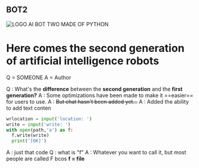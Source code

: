 ## BOT2
![LOGO]([http://baidu.com/pic/doge.png](https://www.bing.com/images/search?view=detailV2&ccid=GjbRgetC&id=5AF467B6AF698FFF79FF88AF13BB5952DD150066&thid=OIP.GjbRgetCxPfggUSeE6MqEgAAAA&mediaurl=https%3a%2f%2fimg.ixintu.com%2fdownload%2fjpg%2f20201101%2f5cbce27625b072dcef23d118b8090a5d_512_512.jpg!ys&exph=250&expw=250&q=ailogo&simid=608025459600936583&FORM=IRPRST&ck=FC3E7A1275D53C174527A12446F941DA&selectedIndex=7&adlt=strict&ajaxhist=0&ajaxserp=0))
AI BOT TWO
MADE OF PYTHON
# Here comes the second generation of artificial intelligence robots
Q = SOMEONE
A = Author

Q : What's the **difference** between the **second generation** and the **first generation?**
A : Some optimizations have been made to make it ==easier== for users to use.
A : ~~But chat hasn't been added yet...~~
A : Added the ability to add text conten
```python
wrlocation = input('location: ')
write = input('write: ')
with open(path,'a') as f:
  f.write(write)
  print('[OK]')
```

A : just that code
Q : what is "f"
A : Whatever you want to call it, but most people are called F bcos **f = file**
